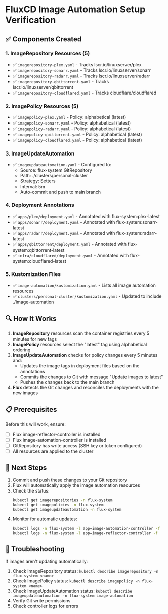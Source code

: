 # FluxCD Image Automation Setup Verification

## ✅ Components Created

### 1. ImageRepository Resources (5)
- ✅ `imagerepository-plex.yaml` - Tracks lscr.io/linuxserver/plex
- ✅ `imagerepository-sonarr.yaml` - Tracks lscr.io/linuxserver/sonarr
- ✅ `imagerepository-radarr.yaml` - Tracks lscr.io/linuxserver/radarr
- ✅ `imagerepository-qbittorrent.yaml` - Tracks lscr.io/linuxserver/qbittorrent
- ✅ `imagerepository-cloudflared.yaml` - Tracks cloudflare/cloudflared

### 2. ImagePolicy Resources (5)
- ✅ `imagepolicy-plex.yaml` - Policy: alphabetical (latest)
- ✅ `imagepolicy-sonarr.yaml` - Policy: alphabetical (latest)
- ✅ `imagepolicy-radarr.yaml` - Policy: alphabetical (latest)
- ✅ `imagepolicy-qbittorrent.yaml` - Policy: alphabetical (latest)
- ✅ `imagepolicy-cloudflared.yaml` - Policy: alphabetical (latest)

### 3. ImageUpdateAutomation
- ✅ `imageupdateautomation.yaml` - Configured to:
  - Source: flux-system GitRepository
  - Path: ./clusters/personal-cluster
  - Strategy: Setters
  - Interval: 5m
  - Auto-commit and push to main branch

### 4. Deployment Annotations
- ✅ `apps/plex/deployment.yaml` - Annotated with flux-system:plex-latest
- ✅ `apps/sonarr/deployment.yaml` - Annotated with flux-system:sonarr-latest
- ✅ `apps/radarr/deployment.yaml` - Annotated with flux-system:radarr-latest
- ✅ `apps/qbittorrent/deployment.yaml` - Annotated with flux-system:qbittorrent-latest
- ✅ `infra/cloudflared/deployment.yaml` - Annotated with flux-system:cloudflared-latest

### 5. Kustomization Files
- ✅ `image-automation/kustomization.yaml` - Lists all image automation resources
- ✅ `clusters/personal-cluster/kustomization.yaml` - Updated to include ./image-automation

## 🔍 How It Works

1. **ImageRepository** resources scan the container registries every 5 minutes for new tags
2. **ImagePolicy** resources select the "latest" tag using alphabetical ordering
3. **ImageUpdateAutomation** checks for policy changes every 5 minutes and:
   - Updates the image tags in deployment files based on the annotations
   - Commits the changes to Git with message "Update images to latest"
   - Pushes the changes back to the main branch
4. **Flux** detects the Git changes and reconciles the deployments with the new images

## 📋 Prerequisites

Before this will work, ensure:
- [ ] Flux image-reflector-controller is installed
- [ ] Flux image-automation-controller is installed
- [ ] GitRepository has write access (SSH key or token configured)
- [ ] All resources are applied to the cluster

## 🚀 Next Steps

1. Commit and push these changes to your Git repository
2. Flux will automatically apply the image automation resources
3. Check the status:
   ```bash
   kubectl get imagerepositories -n flux-system
   kubectl get imagepolicies -n flux-system
   kubectl get imageupdateautomation -n flux-system
   ```
4. Monitor for automatic updates:
   ```bash
   kubectl logs -n flux-system -l app=image-automation-controller -f
   kubectl logs -n flux-system -l app=image-reflector-controller -f
   ```

## 🔧 Troubleshooting

If images aren't updating automatically:
1. Check ImageRepository status: `kubectl describe imagerepository -n flux-system <name>`
2. Check ImagePolicy status: `kubectl describe imagepolicy -n flux-system <name>`
3. Check ImageUpdateAutomation status: `kubectl describe imageupdateautomation -n flux-system image-automation`
4. Verify Git write permissions
5. Check controller logs for errors
